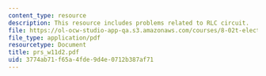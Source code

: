 ```yaml
---
content_type: resource
description: This resource includes problems related to RLC circuit.
file: https://ol-ocw-studio-app-qa.s3.amazonaws.com/courses/8-02t-electricity-and-magnetism-spring-2005/3774ab71f65a4fde9d4e0712b387af71_prs_w11d2.pdf
file_type: application/pdf
resourcetype: Document
title: prs_w11d2.pdf
uid: 3774ab71-f65a-4fde-9d4e-0712b387af71
---
```

